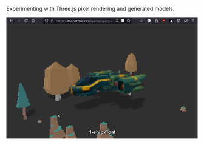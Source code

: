 Experimenting with Three.js pixel rendering and generated models.

![Screencast](./doc/screencast.gif)

